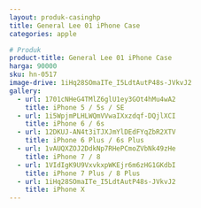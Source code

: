 ```yaml
---
layout: produk-casinghp
title: General Lee 01 iPhone Case
categories: apple

# Produk
product-title: General Lee 01 iPhone Case
harga: 90000
sku: hn-0517
image-drive: 1iHq28SOmaITe_I5LdtAutP48s-JVkvJ2
gallery:
  - url: 1701cNHeG4TMlZ6glU1ey3GOt4hMu4wA2
    title: iPhone 5 / 5s / SE
  - url: 1i5WpjmPLHLWQmVVwaIXxzdqf-DQjlXCI
    title: iPhone 6 / 6s
  - url: 12DKUJ-AN4t3iTJXJmYlDEdFYqZbR2XTV
    title: iPhone 6 Plus / 6s Plus
  - url: 1vAUQXZOJ2DdkNp7RHePCmoZVbNk49zHe
    title: iPhone 7 / 8
  - url: 1VIdIgK9U9VxvkxpWKEjr6m6zHG1GKdbI
    title: iPhone 7 Plus / 8 Plus
  - url: 1iHq28SOmaITe_I5LdtAutP48s-JVkvJ2
    title: iPhone X
---
```

